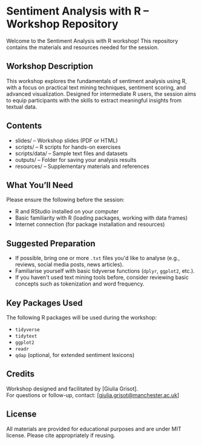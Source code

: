 Sentiment Analysis with R – Workshop Repository
===============================================

Welcome to the Sentiment Analysis with R workshop! This repository contains the materials and resources needed for the session.

Workshop Description
--------------------
This workshop explores the fundamentals of sentiment analysis using R, with a focus on practical text mining techniques, sentiment scoring, and advanced visualization. Designed for intermediate R users, the session aims to equip participants with the skills to extract meaningful insights from textual data.

Contents
--------
- slides/            – Workshop slides (PDF or HTML)
- scripts/           – R scripts for hands-on exercises
- scripts/data/              – Sample text files and datasets
- outputs/           – Folder for saving your analysis results
- resources/         – Supplementary materials and references

What You’ll Need
----------------
Please ensure the following before the session:
- R and RStudio installed on your computer
- Basic familiarity with R (loading packages, working with data frames)
- Internet connection (for package installation and resources)

Suggested Preparation
---------------------
- If possible, bring one or more `.txt` files you'd like to analyse (e.g., reviews, social media posts, news articles).
- Familiarise yourself with basic tidyverse functions (`dplyr`, `ggplot2`, etc.).
- If you haven't used text mining tools before, consider reviewing basic concepts such as tokenization and word frequency.

Key Packages Used
-----------------
The following R packages will be used during the workshop:
- `tidyverse`
- `tidytext`
- `ggplot2`
- `readr`
- `qdap` (optional, for extended sentiment lexicons)

Credits
-------
Workshop designed and facilitated by [Giulia Grisot].  
For questions or follow-up, contact: [giulia.grisot@manchester.ac.uk]

License
-------
All materials are provided for educational purposes and are under MIT license. Please cite appropriately if reusing.
